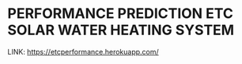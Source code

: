 # PERFORMANCE PREDICTION ETC SOLAR WATER HEATING SYSTEM
LINK:
https://etcperformance.herokuapp.com/
